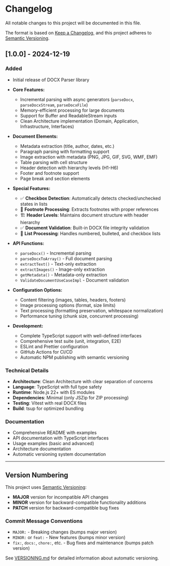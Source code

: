 # Changelog

All notable changes to this project will be documented in this file.

The format is based on [Keep a Changelog](https://keepachangelog.com/en/1.0.0/),
and this project adheres to [Semantic Versioning](https://semver.org/spec/v2.0.0.html).

## [1.0.0] - 2024-12-19

### Added
- Initial release of DOCX Parser library
- **Core Features:**
  - Incremental parsing with async generators (`parseDocx`, `parseDocxStream`, `parseDocxFile`)
  - Memory-efficient processing for large documents
  - Support for Buffer and ReadableStream inputs
  - Clean Architecture implementation (Domain, Application, Infrastructure, Interfaces)

- **Document Elements:**
  - Metadata extraction (title, author, dates, etc.)
  - Paragraph parsing with formatting support
  - Image extraction with metadata (PNG, JPG, GIF, SVG, WMF, EMF)
  - Table parsing with cell structure
  - Header detection with hierarchy levels (H1-H6)
  - Footer and footnote support
  - Page break and section elements

- **Special Features:**
  - ✅ **Checkbox Detection**: Automatically detects checked/unchecked states in lists
  - 📝 **Footnote Processing**: Extracts footnotes with proper references
  - 🏗️ **Header Levels**: Maintains document structure with header hierarchy
  - ✅ **Document Validation**: Built-in DOCX file integrity validation
  - 🎯 **List Processing**: Handles numbered, bulleted, and checkbox lists

- **API Functions:**
  - `parseDocx()` - Incremental parsing
  - `parseDocxToArray()` - Full document parsing
  - `extractText()` - Text-only extraction
  - `extractImages()` - Image-only extraction
  - `getMetadata()` - Metadata-only extraction
  - `ValidateDocumentUseCaseImpl` - Document validation

- **Configuration Options:**
  - Content filtering (images, tables, headers, footers)
  - Image processing options (format, size limits)
  - Text processing (formatting preservation, whitespace normalization)
  - Performance tuning (chunk size, concurrent processing)

- **Development:**
  - Complete TypeScript support with well-defined interfaces
  - Comprehensive test suite (unit, integration, E2E)
  - ESLint and Prettier configuration
  - GitHub Actions for CI/CD
  - Automatic NPM publishing with semantic versioning

### Technical Details
- **Architecture**: Clean Architecture with clear separation of concerns
- **Language**: TypeScript with full type safety
- **Runtime**: Node.js 22+ with ES modules
- **Dependencies**: Minimal (only JSZip for ZIP processing)
- **Testing**: Vitest with real DOCX files
- **Build**: tsup for optimized bundling

### Documentation
- Comprehensive README with examples
- API documentation with TypeScript interfaces
- Usage examples (basic and advanced)
- Architecture documentation
- Automatic versioning system documentation

---

## Version Numbering

This project uses [Semantic Versioning](https://semver.org/):

- **MAJOR** version for incompatible API changes
- **MINOR** version for backward-compatible functionality additions
- **PATCH** version for backward-compatible bug fixes

### Commit Message Conventions

- `MAJOR:` - Breaking changes (bumps major version)
- `MINOR:` or `feat:` - New features (bumps minor version)
- `fix:`, `docs:`, `chore:`, etc. - Bug fixes and maintenance (bumps patch version)

See [VERSIONING.md](.github/VERSIONING.md) for detailed information about automatic versioning.
